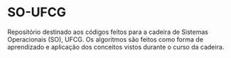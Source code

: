 # SO-UFCG
Repositório destinado aos códigos feitos para a cadeira de Sistemas Operacionais (SO), UFCG. Os algoritmos são feitos como forma de aprendizado e aplicação dos conceitos vistos durante o curso da cadeira.
